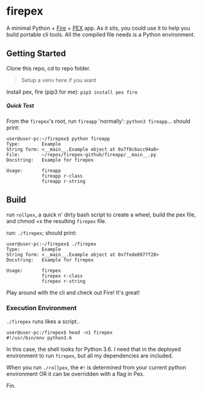 # firepex
A minimal Python + [Fire](https://github.com/google/python-fire) + [PEX](https://github.com/pantsbuild/pex) app. As it sits, you could use it to help you build portable cli tools. All the compiled file needs is a Python environment.

## Getting Started
Clone this repo, cd to repo folder.

> Setup a venv here if you want

Install pex, fire (pip3 for me): `pip3 install pex fire`

##### Quick Test
From the `firepex`'s root, run `fireapp` 'normally': `python3 fireapp`... should print:
```
user@user-pc:~/firepex$ python fireapp
Type:        Example
String form: <__main__.Example object at 0x7f8c6acc94a8>
File:        ~/repos/firepex-github/fireapp/__main__.py
Docstring:   Example for firepex

Usage:       fireapp
             fireapp r-class
             fireapp r-string
```

## Build
run `rollpex`, a quick n' dirty bash script to create a wheel, build the pex file, and chmod +x the resulting `firepex` file.

run: `./firepex`; should print:

```
user@user-pc:~/firepex$ ./firepex
Type:        Example
String form: <__main__.Example object at 0x7fede8977f28>
Docstring:   Example for firepex

Usage:       firepex
             firepex r-class
             firepex r-string
```

Play around with the cli and check out Fire! It's great!

### Execution Environment

`./firepex` runs likes a script..

```
user@user-pc:/firepex$ head -n1 firepex
#!/usr/bin/env python3.6
```

In this case, the shell looks for Python 3.6. I need that in the deployed environment to run `firepex`, but all my dependencies are included.

When you run `./rollpex`, the `#!` is determined from your current python environment OR it can be overridden with a flag in Pex.

Fin.
